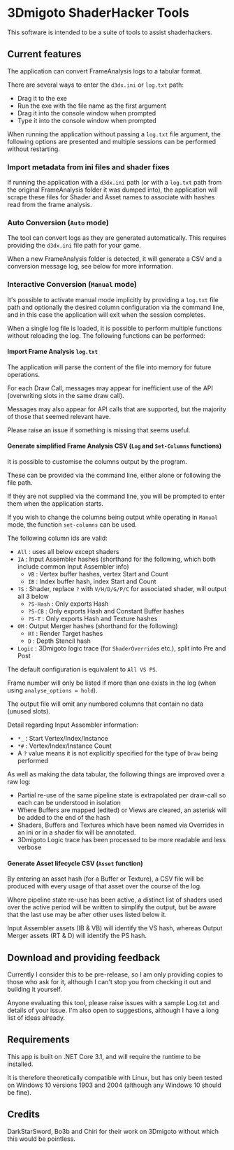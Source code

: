 # 3Dmigoto ShaderHacker Tools

This software is intended to be a suite of tools to assist shaderhackers.

## Current features

The application can convert FrameAnalysis logs to a tabular format.

There are several ways to enter the `d3dx.ini` or `log.txt` path:
- Drag it to the exe
- Run the exe with the file name as the first argument
- Drag it into the console window when prompted
- Type it into the console window when prompted

When running the application without passing a `log.txt` file argument, the following options are presented and multiple sessions can be performed without restarting.

### Import metadata from ini files and shader fixes

If running the application with a `d3dx.ini` path (or with a `log.txt` path from the original FrameAnalysis folder it was dumped into), the application will scrape these files for Shader and Asset names to associate with hashes read from the frame analysis.

### Auto Conversion (`Auto` mode)

The tool can convert logs as they are generated automatically. This requires providing the `d3dx.ini` file path for your game.

When a new FrameAnalysis folder is detected, it will generate a CSV and a conversion message log, see below for more information.

### Interactive Conversion (`Manual` mode)

It's possible to activate manual mode implicitly by providing a `log.txt` file path and optionally the desired column configuration via the command line, and in this case the application will exit when the session completes.

When a single log file is loaded, it is possible to perform multiple functions without reloading the log. The following functions can be performed:

#### Import Frame Analysis `log.txt`

The application will parse the content of the file into memory for future operations.

For each Draw Call, messages may appear for inefficient use of the API (overwriting slots in the same draw call).

Messages may also appear for API calls that are supported, but the majority of those that seemed relevant have.

Please raise an issue if something is missing that seems useful.

#### Generate simplified Frame Analysis CSV (`Log` and `Set-Columns` functions)

It is possible to customise the columns output by the program.

These can be provided via the command line, either alone or following the file path.

If they are not supplied via the command line, you will be prompted to enter them when the application starts.

If you wish to change the columns being output while operating in `Manual` mode, the function `set-columns` can be used.

The following column ids are valid:

- `All` : uses all below except shaders
- `IA` : Input Assembler hashes (shorthand for the following, which both include common Input Assembler info)
	- `VB` : Vertex buffer hashes, vertex Start and Count
	- `IB` : Index buffer hash, index Start and Count
- `?S` : Shader, replace `?` with `V/H/D/G/P/C` for associated shader, will output all 3 below
	- `?S-Hash` : Only exports Hash
	- `?S-CB` : Only exports Hash and Constant Buffer hashes
	- `?S-T` : Only exports Hash and Texture hashes
- `OM` : Output Merger hashes (shorthand for the following)
	- `RT` : Render Target hashes
	- `D` : Depth Stencil hash
- `Logic` : 3Dmigoto logic trace (for `ShaderOverride`s etc.), split into Pre and Post

The default configuration is equivalent to `All VS PS`.

Frame number will only be listed if more than one exists in the log (when using `analyse_options = hold`).

The output file will omit any numbered columns that contain no data (unused slots).

Detail regarding Input Assembler information:
- `*_` : Start Vertex/Index/Instance
- `*#` : Vertex/Index/Instance Count
- A `?` value means it is not explicitly specified for the type of `Draw` being performed

As well as making the data tabular, the following things are improved over a raw log:
- Partial re-use of the same pipeline state is extrapolated per draw-call so each can be understood in isolation
- Where Buffers are mapped (edited) or Views are cleared, an asterisk will be added to the end of the hash
- Shaders, Buffers and Textures which have been named via Overrides in an ini or in a shader fix will be annotated.
- 3Dmigoto Logic trace has been processed to be more readable and less verbose

#### Generate Asset lifecycle CSV  (`Asset` function)

By entering an asset hash (for a Buffer or Texture), a CSV file will be produced with every usage of that asset over the course of the log.

Where pipeline state re-use has been active, a distinct list of shaders used over the active period will be written to simplify the output, but be aware that the last use may be after other uses listed below it.

Input Assembler assets (IB & VB) will identify the VS hash, whereas Output Merger assets (RT & D) will identify the PS hash.

## Download and providing feedback

Currently I consider this to be pre-release, so I am only providing copies to those who ask for it, although I can't stop you from checking it out and building it yourself.

Anyone evaluating this tool, please raise issues with a sample Log.txt and details of your issue. I'm also open to suggestions, although I have a long list of ideas already.

## Requirements

This app is built on .NET Core 3.1, and will require the runtime to be installed. 

It is therefore theoretically compatible with Linux, but has only been tested on Windows 10 versions 1903 and 2004 (although any Windows 10 should be fine).

## Credits

DarkStarSword, Bo3b and Chiri for their work on 3Dmigoto without which this would be pointless.
